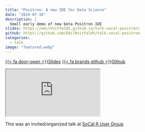 ```yaml
---
title: "Positron: A new IDE for Data Science"
date: "2024-07-18"
description: |
  Small early demo of new beta Positron IDE
slides: https://emilhvitfeldt.github.io/talk-socal-positron/
github: https://github.com/EmilHvitfeldt/talk-socal-positron
categories:
  - talk
image: "featured.webp"
---
```






<a href="https://emilhvitfeldt.github.io/talk-socal-positron/" class="listing-slides btn-links">{{< fa door-open >}}Slides<a>
<a href="https://github.com/EmilHvitfeldt/talk-socal-positron" class="listing-github btn-links">{{< fa brands github >}}Github<a>
      
<iframe class="slide-deck" src="https://emilhvitfeldt.github.io/talk-socal-positron/#/"></iframe>
        
This was an invited/organized talk at [SoCal R User Group](https://www.meetup.com/socal-rug/events/301934176/)
